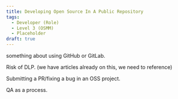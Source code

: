 ```yaml
---
title: Developing Open Source In A Public Repository
tags: 
  - Developer (Role)
  - Level 3 (OSMM)
  - Placeholder
draft: true
---
```


something about using GitHub or GitLab.

Risk of DLP. (we have articles already on this, we need to reference)

Submitting a PR/fixing a bug in an OSS project.

QA as a process.